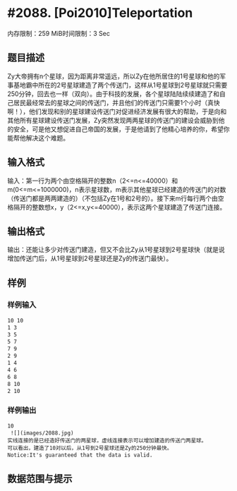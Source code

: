 # #2088. [Poi2010]Teleportation

内存限制：259 MiB时间限制：3 Sec

## 题目描述

Zy大帝拥有n个星球，因为距离非常遥远，所以Zy在他所居住的1号星球和他的军事基地霸中所在的2号星球建造了两个传送门，这样从1号星球到2号星球就只需要250分钟，回去也一样（双向）。由于科技的发展，各个星球陆陆续续建造了和自己居民最经常去的星球之间的传送门，并且他们的传送门只需要1个小时（真快啊！），他们发现和别的星球建设传送门对促进经济发展有很大的帮助，于是向和其他所有星球建设传送门发展，Zy突然发现两两星球的传送门的建设会威胁到他的安全，可是他又想促进自己帝国的发展，于是他请到了他精心培养的你，希望你能帮他解决这个难题。

## 输入格式

输入：第一行为两个由空格隔开的整数n（2<=n<=40000）和m(0<=m<=1000000)，n表示星球数，m表示其他星球已经建造的传送门的对数（传送门都是两两建造的）（不包括Zy在1号和2号的）。接下来m行每行两个由空格隔开的整数想x，y（2<=x,y<=40000），表示这两个星球建造了传送门连接。

## 输出格式

输出：还能让多少对传送门建造，但又不会比Zy从1号星球到2号星球快（就是说增加传送门后，从1号星球到2号星球还是Zy的传送门最快）。

## 样例

### 样例输入

    
    10 10
    1 3
    3 5
    5 7
    7 9
    2 9
    1 4
    4 6
    6 8
    8 10
    2 10
    

### 样例输出

    
    10
     ![](images/2088.jpg) 
    实线连接的是已经造好传送门的两星球，虚线连接表示可以增加建造的传送门两星球。
    可以看出，建造了10对以后，从1号到2号星球还是Zy的250分钟最快。
    Notice:It's guaranteed that the data is valid.
    

## 数据范围与提示
